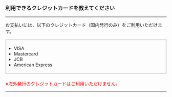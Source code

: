 <h3>利用できるクレジットカードを教えてください</h3>
<hr>

お支払いには、以下のクレジットカード（国内発行のみ）をご利用いただけます。

<div style="padding: 3px 15px 3px 0px; margin-top: 15px; margin-bottom: 20px; border: 3px solid #dcdcdc;">
<ul>
<li>VISA</li>
<li>Mastercard</li>
<li>JCB</li>
<li>American Express</li>
</ul>
</div>

<font color="#ff0000">※海外発行のクレジットカードはご利用いただけません。</font>

<hr>